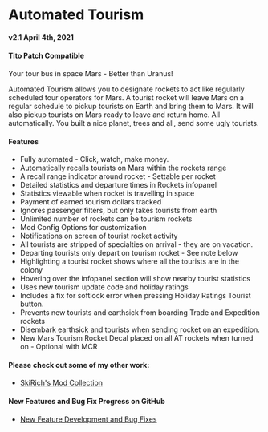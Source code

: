 # Automated Tourism
#### v2.1 April 4th, 2021

#### Tito Patch Compatible

Your tour bus in space
Mars - Better than Uranus!

Automated Tourism allows you to designate rockets to act like regularly scheduled tour operators for Mars.
A tourist rocket will leave Mars on a regular schedule to pickup tourists on Earth and bring them to Mars.
It will also pickup tourists on Mars ready to leave and return home.
All automatically.
You built a nice planet, trees and all, send some ugly tourists.

#### Features
- Fully automated - Click, watch, make money.
- Automatically recalls tourists on Mars within the rockets range
- A recall range indicator around rocket - Settable per rocket
- Detailed statistics and departure times in Rockets infopanel
- Statistics viewable when rocket is travelling in space
- Payment of earned tourism dollars tracked
- Ignores passenger filters, but only takes tourists from earth
- Unlimited number of rockets can be tourism rockets
- Mod Config Options for customization
- Notifications on screen of tourist rocket activity
- All tourists are stripped of specialties on arrival - they are on vacation.
- Departing tourists only depart on tourism rocket - See note below
- Highlighting a tourist rocket shows where all the tourists are in the colony
- Hovering over the infopanel section will show nearby tourist statistics
- Uses new tourism update code and holiday ratings
- Includes a fix for softlock error when pressing Holiday Ratings Tourist button.
- Prevents new tourists and earthsick from boarding Trade and Expedition rockets
- Disembark earthsick and tourists when sending rocket on an expedition.
- New Mars Tourism Rocket Decal placed on all AT rockets when turned on - Optional with MCR

#### Please check out some of my other work:
- [SkiRich's Mod Collection](https://steamcommunity.com/workshop/filedetails/?id=1418440299)

#### New Features and Bug Fix Progress on GitHub
- [New Feature Development and Bug Fixes](https://github.com/SkiRich/Automated-Tourism/projects)